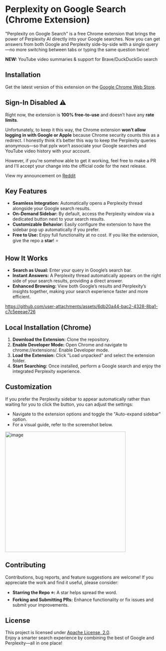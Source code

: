# Perplexity on Google Search (Chrome Extension)

"Perplexity on Google Search" is a free Chrome extension that brings the power of Perplexity AI directly into your Google searches. Now you can get answers from both Google and Perplexity side-by-side with a single query—no more switching between tabs or typing the same question twice!

<b>NEW:</b> YouTube video summaries & support for Brave/DuckDuckGo search

## Installation
Get the latest version of this extension on the [Google Chrome Web Store](https://chromewebstore.google.com/detail/perplexity-on-google-sear/mcpphmhblkibpbdalnocnnpmpfjleaha?authuser=0&hl=en).

## Sign-In Disabled ⚠️
Right now, the extension is <b>100% free-to-use</b> and doesn’t have any <b>rate limits</b>.

Unfortunately, to keep it this way, the Chrome extension <b>won’t allow logging in with Google or Apple</b> because Chrome security counts this as a redirect. I honestly think it’s better this way to keep the Perplexity queries anonymous—so that pplx won’t associate your Google searches and YouTube video history with your account.

However, if you're somehow able to get it working, feel free to make a PR and I'll accept your change into the official code for the next release.

View my announcement on [Reddit](https://www.reddit.com/r/perplexity_ai/comments/1lnyjjk/i_made_a_chrome_extension_that_brings_perplexity/)

## Key Features
- <b>Seamless Integration:</b> Automatically opens a Perplexity thread alongside your Google search results.
- <b>On-Demand Sidebar:</b> By default, access the Perplexity window via a dedicated button next to your search results.
- <b>Customizable Behavior:</b> Easily configure the extension to have the sidebar pop up automatically if you prefer.
- <b>Free to Use:</b> Enjoy full functionality at no cost. If you like the extension, give the repo a <b>star</b>! ⭐

## How It Works
- <b>Search as Usual:</b> Enter your query in Google’s search bar.
- <b>Instant Answers:</b> A Perplexity thread automatically appears on the right side of your search results, providing a direct answer.
- <b>Enhanced Browsing:</b> View both Google’s results and Perplexity’s insights together, making your search experience faster and more efficient.

https://github.com/user-attachments/assets/6db20a44-bac2-4328-8ba1-c7c5eeeae726

## Local Installation (Chrome)
1. <b>Download the Extension:</b> Clone the repository.
2. <b>Enable Developer Mode:</b> Open Chrome and navigate to chrome://extensions/. Enable Developer mode.
3. <b>Load the Extension:</b> Click "Load unpacked" and select the extension folder.
4. <b>Start Searching:</b> Once installed, perform a Google search and enjoy the integrated Perplexity experience.

## Customization
If you prefer the Perplexity sidebar to appear automatically rather than waiting for you to click the button, you can adjust the settings:
- Navigate to the extension options and toggle the "Auto-expand sidebar" option.
- For a visual guide, refer to the screenshot below.
<img width="386" alt="image" src="https://github.com/user-attachments/assets/90943bd5-304d-45d0-a4c8-acd3bdd88bf2" />


## Contributing
Contributions, bug reports, and feature suggestions are welcome! If you appreciate the work and find it useful, please consider:
- <b>Starring the Repo ⭐:</b> A star helps spread the word.
- <b>Forking and Submitting PRs:</b> Enhance functionality or fix issues and submit your improvements.

## License
This project is licensed under [Apache License, 2.0](https://github.com/rishiskhare/perplexity-on-google-search?tab=Apache-2.0-1-ov-file#readme).<br>
Enjoy a smarter search experience by combining the best of Google and Perplexity—all in one place!
